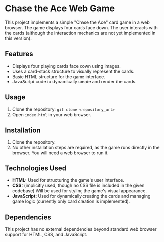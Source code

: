 # Chase the Ace Web Game

This project implements a simple "Chase the Ace" card game in a web browser.  The game displays four cards face down.  The user interacts with the cards (although the interaction mechanics are not yet implemented in this version).

## Features

* Displays four playing cards face down using images.
* Uses a card-stack structure to visually represent the cards.
* Basic HTML structure for the game interface.
* JavaScript code to dynamically create and render the cards.

## Usage

1. Clone the repository:  `git clone <repository_url>`
2. Open `index.html` in your web browser.

## Installation

1. Clone the repository.
2. No other installation steps are required, as the game runs directly in the browser.  You will need a web browser to run it.


## Technologies Used

* **HTML:**  Used for structuring the game's user interface.
* **CSS:** (implicitly used, though no CSS file is included in the given codebase)  Will be used for styling the game's visual appearance.
* **JavaScript:** Used for dynamically creating the cards and managing game logic (currently only card creation is implemented).


## Dependencies

This project has no external dependencies beyond standard web browser support for HTML, CSS, and JavaScript.
